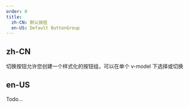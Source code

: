 ```yaml
---
order: 0
title:
  zh-CN: 默认按钮
  en-US: Default ButtonGroup
---
```


## zh-CN

切换按钮允许您创建一个样式化的按钮组，可以在单个 v-model 下选择或切换

## en-US

Todo...
